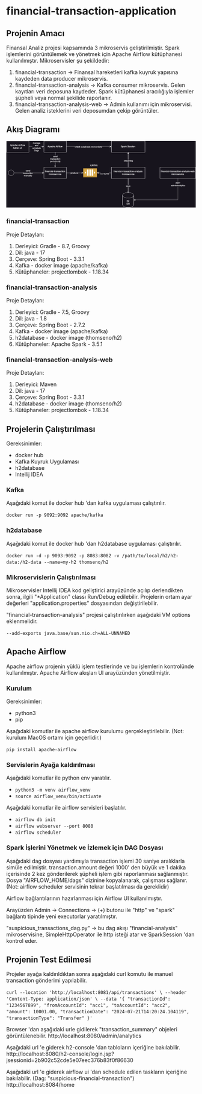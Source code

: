 # financial-transaction-application

## Projenin Amacı
Finansal Analiz projesi kapsamında 3 mikroservis geliştirilmiştir. Spark işlemlerini görüntülemek ve yönetmek için Apache Airflow kütüphanesi kullanılmıştır. 
Mikroservisler şu şekildedir:
1. financial-transaction -> Finansal hareketleri kafka kuyruk yapısına kaydeden data producer mikroservis.
2. financial-transaction-analysis -> Kafka consumer mikroservis. Gelen kayıtları veri deposuna kaydeder. Spark kütüphanesi aracılığıyla işlemler şüpheli veya normal şekilide raporlanır.
3. financial-transaction-analysis-web -> Admin kullanımı için mikroservisi. Gelen analiz isteklerini veri deposumdan çekip görüntüler.

## Akış Diagramı
![Case5_Financial_Analysis_FlowDiagram.jpg](docs/Case5_Financial_Analysis_FlowDiagram.jpg)

### financial-transaction
Proje Detayları:

1. Derleyici: Gradle - 8.7, Groovy
2. Dil: java - 17
3. Çerçeve: Spring Boot - 3.3.1
4. Kafka - docker image (apache/kafka)
5. Kütüphaneler: projectlombok - 1.18.34

### financial-transaction-analysis
Proje Detayları:

1. Derleyici: Gradle - 7.5, Groovy
2. Dil: java - 1.8
3. Çerçeve: Spring Boot - 2.7.2
4. Kafka - docker image (apache/kafka)
5. h2database - docker image (thomseno/h2)
6. Kütüphaneler: Apache Spark - 3.5.1

### financial-transaction-analysis-web
Proje Detayları:

1. Derleyici: Maven
2. Dil: java - 17
3. Çerçeve: Spring Boot - 3.3.1
5. h2database - docker image (thomseno/h2)
6. Kütüphaneler: projectlombok - 1.18.34

## Projelerin Çalıştırılması
Gereksinimler:
- docker hub 
- Kafka Kuyruk Uygulaması
- h2database
- Intellij IDEA

### Kafka
Aşağıdaki komut ile docker hub 'dan kafka uygulaması çalıştırılır.

`docker run -p 9092:9092 apache/kafka
`

### h2database
Aşağıdaki komut ile docker hub 'dan h2database uygulaması çalıştırılır.

`docker run -d -p 9093:9092 -p 8083:8082 -v /path/to/local/h2/h2-data:/h2-data --name=my-h2 thomseno/h2
`

### Mikroservislerin Çalıştırılması
Mikroservisler Intellij IDEA kod geliştirici arayüzünde açılıp derlendikten sonra, ilgili "*Application" classı Run/Debug edilebilir.
Projelerin ortam ayar değerleri "application.properties" dosyasından değiştirilebilir.

"financial-transaction-analysis" projesi çalıştırılırken aşağıdaki VM options eklenmelidir.

`--add-exports java.base/sun.nio.ch=ALL-UNNAMED
`

## Apache Airflow
Apache airflow projenin yüklü işlem testlerinde ve bu işlemlerin kontrolünde kullanılmıştır. Apache Airflow akışları UI arayüzünden yönetilmiştir.

### Kurulum
Gereksinimler:
- python3 
- pip

Aşağıdaki komutlar ile apache airflow kurulumu gerçekleştirilebilir. (Not: kurulum MacOS ortamı için geçerlidir.)

`pip install apache-airflow
`

### Servislerin Ayağa kaldırılması
Aşağıdaki komutlar ile python env yaratılır.

* `python3 -m venv airflow_venv`
* `source airflow_venv/bin/activate`


Aşağıdaki komutlar ile airflow servisleri başlatılır.

* `airflow db init`
* `airflow webserver --port 8080`
* `airflow scheduler`


### Spark İşlerini Yönetmek ve İzlemek için DAG Dosyası
Aşağıdaki dag dosyası yardımıyla transaction işlemi 30 saniye aralıklarla simüle edilmiştir.
transaction.amount değeri 1000' den büyük ve 1 dakika içerisinde 2 kez gönderilerek şüpheli işlem gibi raporlanması sağlanmıştır.
Dosya "AIRFLOW_HOME/dags" dizinine kopyalanarak, çalışması sağlanır. (Not: airflow scheduler servisinin tekrar başlatılması da gereklidir)

Airflow bağlantılarının hazırlanması için Airflow UI kullanılmıştır. 

Arayüzden Admin -> Connections -> (+) butonu ile "http" ve "spark" bağlantı tipinde yeni executorlar yaratılmıştır.

"suspicious_transactions_dag.py" -> bu dag akışı "financial-analysis" mikroservisine, SimpleHttpOperator ile http isteği atar ve SparkSession 'dan kontrol eder.


## Projenin Test Edilmesi
Projeler ayağa kaldırıldıktan sonra aşağıdaki curl komutu ile manuel transaction gönderimi yapılabilir.

`curl --location 'http://localhost:8081/api/transactions' \
--header 'Content-Type: application/json' \
--data '{
"transactionId": "1234567899",
"fromAccountId": "acc1",
"toAccountId": "acc2",
"amount": 10001.00,
"transactionDate": "2024-07-21T14:20:24.104119",
"transactionType": "Transfer"
}'`

Browser 'dan aşağıdaki urle gidilerek "transaction_summary" objeleri görüntülenebilir.
http://localhost:8080/admin/analytics

Aşağıdaki url 'e giderek h2-console 'dan tabloların içeriğine bakılabilir.
http://localhost:8080/h2-console/login.jsp?jsessionid=2b902c52cde5e07eec376b83f0f86630

Aşağıdaki url 'e giderek airflow ui 'dan schedule edilen taskların içeriğine bakılabilir. (Dag: "suspicious-financial-transaction")
http://localhost:8084/home
